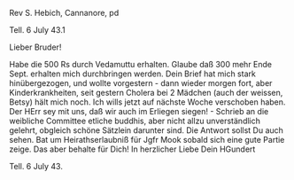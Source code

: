 Rev S. Hebich, Cannanore, pd


 Tell. 6 July 43.1

Lieber Bruder!

Habe die 500 Rs durch Vedamuttu erhalten. Glaube daß 300 mehr Ende Sept. erhalten mich durchbringen werden. Dein Brief hat mich stark hinübergezogen, und wollte vorgestern - dann wieder morgen fort, aber Kinderkrankheiten, seit gestern Cholera bei 2 Mädchen (auch der weissen, Betsy) hält mich noch. Ich wills jetzt auf nächste Woche verschoben haben. Der HErr sey mit uns, daß wir auch im Erliegen siegen! - Schrieb an die weibliche Committee etliche buddhis, aber nicht allzu unverständlich gelehrt, obgleich schöne Sätzlein darunter sind. Die Antwort sollst Du auch sehen. Bat um Heirathserlaubniß für Jgfr Mook sobald sich eine gute Partie zeige. Das aber behalte für Dich!
 In herzlicher Liebe
 Dein HGundert

Tell. 6 July 43.

